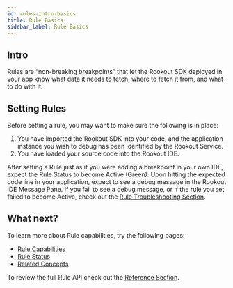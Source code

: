 ```yaml
---
id: rules-intro-basics
title: Rule Basics
sidebar_label: Rule Basics
---
```


## Intro

Rules are “non-breaking breakpoints” that let the Rookout SDK deployed in your app know what data it needs to fetch, where to fetch it from, and what to do with it.  

## Setting Rules

Before setting a rule, you may want to make sure the following is in place:
1. You have imported the Rookout SDK into your code, and the application instance you wish to debug has been identified by the Rookout Service.
2. You have loaded your source code into the Rookout IDE.

After setting a Rule just as if you were adding a breakpoint in your own IDE, expect the Rule Status to become Active (Green).
Upon hitting the expected code line in your application, expect to see a debug message in the Rookout IDE Message Pane.
If you fail to see a debug message, or if the rule you set failed to become Active, check out the [Rule Troubleshooting Section](rules-intro-troubleshooting.md).

## What next?

To learn more about Rule capabilities, try the following pages:
- [Rule Capabilities](rules-intro-capabilities.md)
- [Rule Status](rules-intro-status.md)
- [Related Concepts](rules-intro-related.md)

To review the full Rule API check out the [Reference Section](rules-index.md).